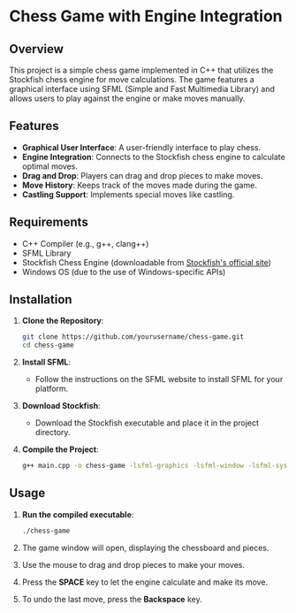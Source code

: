 # Chess Game with Engine Integration

## Overview
This project is a simple chess game implemented in C++ that utilizes the Stockfish chess engine for move calculations. The game features a graphical interface using SFML (Simple and Fast Multimedia Library) and allows users to play against the engine or make moves manually.

## Features
- **Graphical User Interface**: A user-friendly interface to play chess.
- **Engine Integration**: Connects to the Stockfish chess engine to calculate optimal moves.
- **Drag and Drop**: Players can drag and drop pieces to make moves.
- **Move History**: Keeps track of the moves made during the game.
- **Castling Support**: Implements special moves like castling.

## Requirements
- C++ Compiler (e.g., g++, clang++)
- SFML Library
- Stockfish Chess Engine (downloadable from [Stockfish's official site](https://stockfishchess.org/download/))
- Windows OS (due to the use of Windows-specific APIs)

## Installation
1. **Clone the Repository**:
   ```bash
   git clone https://github.com/yourusername/chess-game.git
   cd chess-game
   ```

2. **Install SFML**:
   - Follow the instructions on the SFML website to install SFML for your platform.

3. **Download Stockfish**:
   - Download the Stockfish executable and place it in the project directory.

4. **Compile the Project**:
   ```bash
   g++ main.cpp -o chess-game -lsfml-graphics -lsfml-window -lsfml-system
   ```

## Usage
1. **Run the compiled executable**:
   ```bash
   ./chess-game
   ```

2. The game window will open, displaying the chessboard and pieces.

3. Use the mouse to drag and drop pieces to make your moves.

4. Press the **SPACE** key to let the engine calculate and make its move.

5. To undo the last move, press the **Backspace** key.

